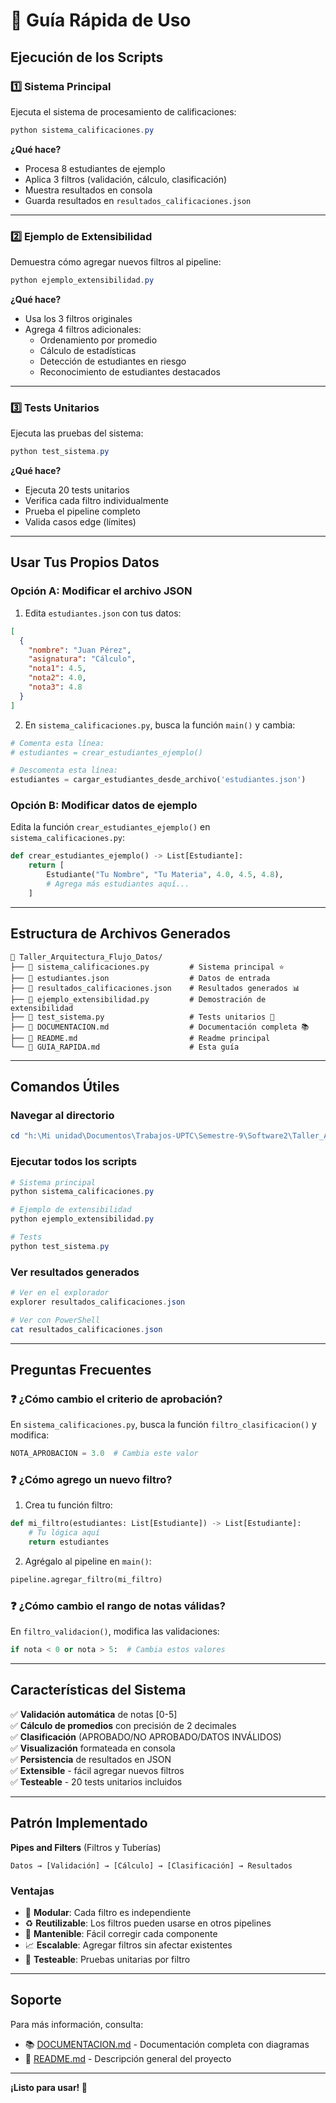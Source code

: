 # 🚀 Guía Rápida de Uso

## Ejecución de los Scripts

### 1️⃣ Sistema Principal

Ejecuta el sistema de procesamiento de calificaciones:

```powershell
python sistema_calificaciones.py
```

**¿Qué hace?**

- Procesa 8 estudiantes de ejemplo
- Aplica 3 filtros (validación, cálculo, clasificación)
- Muestra resultados en consola
- Guarda resultados en `resultados_calificaciones.json`

---

### 2️⃣ Ejemplo de Extensibilidad

Demuestra cómo agregar nuevos filtros al pipeline:

```powershell
python ejemplo_extensibilidad.py
```

**¿Qué hace?**

- Usa los 3 filtros originales
- Agrega 4 filtros adicionales:
  - Ordenamiento por promedio
  - Cálculo de estadísticas
  - Detección de estudiantes en riesgo
  - Reconocimiento de estudiantes destacados

---

### 3️⃣ Tests Unitarios

Ejecuta las pruebas del sistema:

```powershell
python test_sistema.py
```

**¿Qué hace?**

- Ejecuta 20 tests unitarios
- Verifica cada filtro individualmente
- Prueba el pipeline completo
- Valida casos edge (límites)

---

## Usar Tus Propios Datos

### Opción A: Modificar el archivo JSON

1. Edita `estudiantes.json` con tus datos:

```json
[
  {
    "nombre": "Juan Pérez",
    "asignatura": "Cálculo",
    "nota1": 4.5,
    "nota2": 4.0,
    "nota3": 4.8
  }
]
```

2. En `sistema_calificaciones.py`, busca la función `main()` y cambia:

```python
# Comenta esta línea:
# estudiantes = crear_estudiantes_ejemplo()

# Descomenta esta línea:
estudiantes = cargar_estudiantes_desde_archivo('estudiantes.json')
```

### Opción B: Modificar datos de ejemplo

Edita la función `crear_estudiantes_ejemplo()` en `sistema_calificaciones.py`:

```python
def crear_estudiantes_ejemplo() -> List[Estudiante]:
    return [
        Estudiante("Tu Nombre", "Tu Materia", 4.0, 4.5, 4.8),
        # Agrega más estudiantes aquí...
    ]
```

---

## Estructura de Archivos Generados

```
📁 Taller_Arquitectura_Flujo_Datos/
├── 📄 sistema_calificaciones.py         # Sistema principal ⭐
├── 📄 estudiantes.json                  # Datos de entrada
├── 📄 resultados_calificaciones.json    # Resultados generados 📊
├── 📄 ejemplo_extensibilidad.py         # Demostración de extensibilidad
├── 📄 test_sistema.py                   # Tests unitarios 🧪
├── 📄 DOCUMENTACION.md                  # Documentación completa 📚
├── 📄 README.md                         # Readme principal
└── 📄 GUIA_RAPIDA.md                    # Esta guía
```

---

## Comandos Útiles

### Navegar al directorio

```powershell
cd "h:\Mi unidad\Documentos\Trabajos-UPTC\Semestre-9\Software2\Taller_Arquitectura_Flujo_Datos"
```

### Ejecutar todos los scripts

```powershell
# Sistema principal
python sistema_calificaciones.py

# Ejemplo de extensibilidad
python ejemplo_extensibilidad.py

# Tests
python test_sistema.py
```

### Ver resultados generados

```powershell
# Ver en el explorador
explorer resultados_calificaciones.json

# Ver con PowerShell
cat resultados_calificaciones.json
```

---

## Preguntas Frecuentes

### ❓ ¿Cómo cambio el criterio de aprobación?

En `sistema_calificaciones.py`, busca la función `filtro_clasificacion()` y modifica:

```python
NOTA_APROBACION = 3.0  # Cambia este valor
```

### ❓ ¿Cómo agrego un nuevo filtro?

1. Crea tu función filtro:

```python
def mi_filtro(estudiantes: List[Estudiante]) -> List[Estudiante]:
    # Tu lógica aquí
    return estudiantes
```

2. Agrégalo al pipeline en `main()`:

```python
pipeline.agregar_filtro(mi_filtro)
```

### ❓ ¿Cómo cambio el rango de notas válidas?

En `filtro_validacion()`, modifica las validaciones:

```python
if nota < 0 or nota > 5:  # Cambia estos valores
```

---

## Características del Sistema

✅ **Validación automática** de notas [0-5]  
✅ **Cálculo de promedios** con precisión de 2 decimales  
✅ **Clasificación** (APROBADO/NO APROBADO/DATOS INVÁLIDOS)  
✅ **Visualización** formateada en consola  
✅ **Persistencia** de resultados en JSON  
✅ **Extensible** - fácil agregar nuevos filtros  
✅ **Testeable** - 20 tests unitarios incluidos

---

## Patrón Implementado

**Pipes and Filters** (Filtros y Tuberías)

```
Datos → [Validación] → [Cálculo] → [Clasificación] → Resultados
```

### Ventajas

- 🧩 **Modular**: Cada filtro es independiente
- ♻️ **Reutilizable**: Los filtros pueden usarse en otros pipelines
- 🔧 **Mantenible**: Fácil corregir cada componente
- 📈 **Escalable**: Agregar filtros sin afectar existentes
- 🧪 **Testeable**: Pruebas unitarias por filtro

---

## Soporte

Para más información, consulta:

- 📚 [DOCUMENTACION.md](DOCUMENTACION.md) - Documentación completa con diagramas
- 📖 [README.md](README.md) - Descripción general del proyecto

---

**¡Listo para usar! 🎉**
